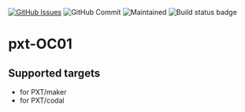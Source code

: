 [![GitHub Issues](https://img.shields.io/github/issues/xinabox/pxt-OC01.svg)](https://github.com/xinabox/pxt-OC01/issues) ![GitHub Commit](https://img.shields.io/github/last-commit/xinabox/pxt-OC01) ![Maintained](https://img.shields.io/maintenance/yes/2020) ![Build status badge](https://github.com/xinabox/pxt-OC01/workflows/MakeCode/badge.svg)

# pxt-OC01

## Supported targets

* for PXT/maker
* for PXT/codal

